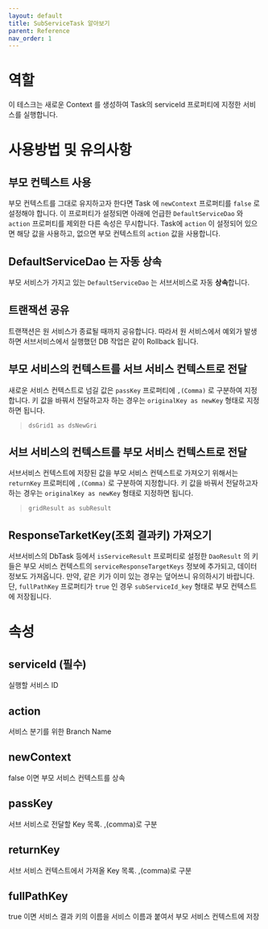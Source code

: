 ```yaml
---
layout: default
title: SubServiceTask 알아보기
parent: Reference
nav_order: 1
---
```


# 역할
이 테스크는 새로운 Context 를 생성하여 Task의 serviceId 프로퍼티에 지정한 서비스를 실행합니다.

# 사용방법 및 유의사항
## 부모 컨텍스트 사용
부모 컨텍스트를 그대로 유지하고자 한다면 Task 에 `newContext` 프로퍼티를 `false` 로 설정해야 합니다.
이 프로퍼티가 설정되면 아래에 언급한 `DefaultServiceDao` 와 `action` 프로퍼티를 제외한 다른 속성은 무시합니다.
Task에 `action` 이 설정되어 있으면 해당 값을 사용하고, 없으면 부모 컨텍스트의 `action` 값을 사용합니다.

## DefaultServiceDao 는 자동 상속
부모 서비스가 가지고 있는 `DefaultServiceDao` 는 서브서비스로 자동 **상속**합니다.

## 트랜잭션 공유
트랜잭션은 원 서비스가 종료될 때까지 공유합니다. 따라서 원 서비스에서 예외가 발생하면 서브서비스에서 실행했던 DB 작업은 같이 Rollback 됩니다.

## 부모 서비스의 컨텍스트를 서브 서비스 컨텍스트로 전달
새로운 서비스 컨텍스트로 넘길 값은 `passKey` 프로퍼티에 `,(Comma)` 로 구분하여 지정합니다.
키 값을 바꿔서 전달하고자 하는 경우는 `originalKey as newKey` 형태로 지정하면 됩니다.
> `dsGrid1 as dsNewGri`

## 서브 서비스의 컨텍스트를 부모 서비스 컨텍스트로 전달
서브서비스 컨텍스트에 저장된 값을 부모 서비스 컨텍스트로 가져오기 위해서는 `returnKey` 프로퍼티에 `,(Comma)` 로 구분하여 지정합니다.
키 값을 바꿔서 전달하고자 하는 경우는 `originalKey as newKey` 형태로 지정하면 됩니다.
>`gridResult as subResult`

## ResponseTarketKey(조회 결과키) 가져오기
서브서비스의 DbTask 등에서 `isServiceResult` 프로퍼티로 설정한 `DaoResult` 의
키 들은 부모 서비스 컨텍스트의 `serviceResponseTargetKeys` 정보에 추가되고, 데이터 정보도 가져옵니다.
만약, 같은 키가 이미 있는 경우는 덮어쓰니 유의하시기 바랍니다.
단, `fullPathKey` 프로퍼티가 `true` 인 경우 `subServiceId_key` 형태로 부모 컨텍스트에 저장됩니다.


# 속성
## serviceId (필수)
실행할 서비스 ID
## action
서비스 분기를 위한 Branch Name
## newContext
false 이면 부모 서비스 컨텍스트를 상속
## passKey
서브 서비스로 전달할 Key 목록. ,(comma)로 구분
## returnKey
서브 서비스 컨텍스트에서 가져올 Key 목록. ,(comma)로 구분
## fullPathKey
true 이면 서비스 결과 키의 이름을 서비스 이름과 붙여서 부모 서비스 컨텍스트에 저장
